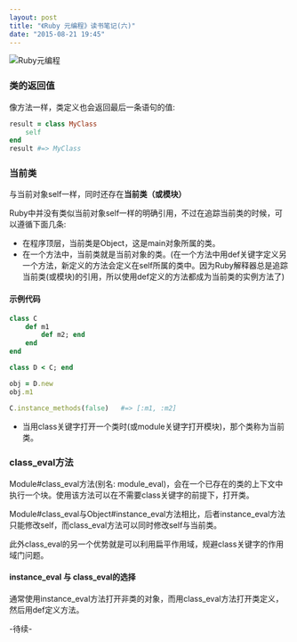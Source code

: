 ```yaml
---
layout: post
title: "《Ruby 元编程》读书笔记(六)"
date: "2015-08-21 19:45"
---
```


![Ruby元编程]({{site.IMG_PATH}}/metaprogramming-1.jpg)

### 类的返回值

像方法一样，类定义也会返回最后一条语句的值:
```ruby
result = class MyClass
    self
end
result #=> MyClass
```

### 当前类

与当前对象self一样，同时还存在**当前类（或模块）**

Ruby中并没有类似当前对象self一样的明确引用，不过在追踪当前类的时候，可以遵循下面几条:

+ 在程序顶层，当前类是Object，这是main对象所属的类。
+ 在一个方法中，当前类就是当前对象的类。(在一个方法中用def关键字定义另一个方法，新定义的方法会定义在self所属的类中。因为Ruby解释器总是追踪当前类(或模块)的引用，所以使用def定义的方法都成为当前类的实例方法了)

#### 示例代码
```ruby
class C
    def m1
        def m2; end
    end
end

class D < C; end

obj = D.new
obj.m1

C.instance_methods(false)   #=> [:m1, :m2]
```

+ 当用class关键字打开一个类时(或module关键字打开模块)，那个类称为当前类。

### class_eval方法

Module#class_eval方法(别名: module_eval)，会在一个已存在的类的上下文中执行一个块。使用该方法可以在不需要class关键字的前提下，打开类。

Module#class_eval与Object#instance_eval方法相比，后者instance_eval方法只能修改self，而class_eval方法可以同时修改self与当前类。

此外class_eval的另一个优势就是可以利用扁平作用域，规避class关键字的作用域门问题。

#### instance_eval 与 class_eval的选择

通常使用instance_eval方法打开非类的对象，而用class_eval方法打开类定义，然后用def定义方法。

-待续-
